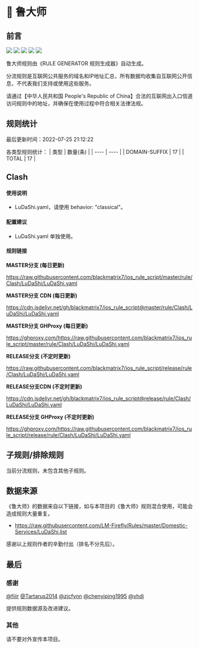 # 🧸 鲁大师

## 前言

![](https://shields.io/badge/-移除重复规则-ff69b4) ![](https://shields.io/badge/-DOMAIN与DOMAIN--SUFFIX合并-green) ![](https://shields.io/badge/-DOMAIN--SUFFIX间合并-critical) ![](https://shields.io/badge/-DOMAIN--SUFFIX与DOMAIN--KEYWORD合并-blue) ![](https://shields.io/badge/-IP--CIDR(6)合并-blueviolet) 

鲁大师规则由《RULE GENERATOR 规则生成器》自动生成。

分流规则是互联网公共服务的域名和IP地址汇总，所有数据均收集自互联网公开信息，不代表我们支持或使用这些服务。

请通过【中华人民共和国 People's Republic of China】合法的互联网出入口信道访问规则中的地址，并确保在使用过程中符合相关法律法规。

## 规则统计

最后更新时间：2022-07-25 21:12:22

各类型规则统计：
| 类型 | 数量(条)  | 
| ---- | ----  |
| DOMAIN-SUFFIX | 17  | 
| TOTAL | 17  | 


## Clash 

#### 使用说明
- LuDaShi.yaml，请使用 behavior: "classical"。

#### 配置建议
- LuDaShi.yaml 单独使用。

#### 规则链接
**MASTER分支 (每日更新)**

https://raw.githubusercontent.com/blackmatrix7/ios_rule_script/master/rule/Clash/LuDaShi/LuDaShi.yaml

**MASTER分支 CDN (每日更新)**

https://cdn.jsdelivr.net/gh/blackmatrix7/ios_rule_script@master/rule/Clash/LuDaShi/LuDaShi.yaml

**MASTER分支 GHProxy (每日更新)**

https://ghproxy.com/https://raw.githubusercontent.com/blackmatrix7/ios_rule_script/master/rule/Clash/LuDaShi/LuDaShi.yaml

**RELEASE分支 (不定时更新)**

https://raw.githubusercontent.com/blackmatrix7/ios_rule_script/release/rule/Clash/LuDaShi/LuDaShi.yaml

**RELEASE分支CDN (不定时更新)**

https://cdn.jsdelivr.net/gh/blackmatrix7/ios_rule_script@release/rule/Clash/LuDaShi/LuDaShi.yaml

**RELEASE分支 GHProxy (不定时更新)**

https://ghproxy.com/https://raw.githubusercontent.com/blackmatrix7/ios_rule_script/release/rule/Clash/LuDaShi/LuDaShi.yaml

## 子规则/排除规则


当前分流规则，未包含其他子规则。

## 数据来源

《鲁大师》的数据来自以下链接，如与本项目的《鲁大师》规则混合使用，可能会造成规则大量重复。

- https://raw.githubusercontent.com/LM-Firefly/Rules/master/Domestic-Services/LuDaShi.list


感谢以上规则作者的辛勤付出（排名不分先后）。

## 最后

### 感谢

[@fiiir](https://github.com/fiiir) [@Tartarus2014](https://github.com/Tartarus2014) [@zjcfynn](https://github.com/zjcfynn) [@chenyiping1995](https://github.com/chenyiping1995) [@vhdj](https://github.com/vhdj)

提供规则数据源及改进建议。

### 其他

请不要对外宣传本项目。